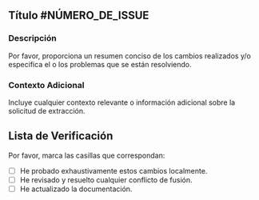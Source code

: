 ## Título #NÚMERO_DE_ISSUE

### Descripción

Por favor, proporciona un resumen conciso de los cambios realizados y/o especifica el o los problemas que se están resolviendo.

### Contexto Adicional

Incluye cualquier contexto relevante o información adicional sobre la solicitud de extracción.

## Lista de Verificación

Por favor, marca las casillas que correspondan:

- [ ] He probado exhaustivamente estos cambios localmente.
- [ ] He revisado y resuelto cualquier conflicto de fusión.
- [ ] He actualizado la documentación.
